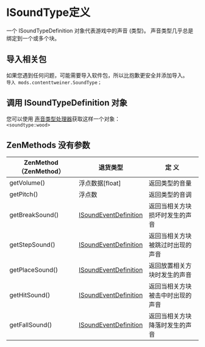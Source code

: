 # ISoundType定义

一个 ISoundTypeDefinition 对象代表游戏中的声音 (类型)。 声音类型几乎总是绑定到一个或多个块。

## 导入相关包

如果您遇到任何问题，可能需要导入软件包，所以比抱歉更安全并添加导入。  
`导入 mods.contenttweiner.SoundType；`

## 调用 ISoundTypeDefinition 对象

您可以使用 [声音类型处理器](/Mods/ContentTweaker/Vanilla/Brackets/Bracket_Sound_Type/)获取这样一个对象：  
`<soundtype:wood>`

## ZenMethods 没有参数

| ZenMethod（ZenMethod） | 退货类型                                                                                    | 定 义              |
| -------------------- | --------------------------------------------------------------------------------------- | ---------------- |
| getVolume()          | 浮点数据[float]                                                                             | 返回类型的音量          |
| getPitch()           | 浮点数                                                                                     | 返回类型的音调          |
| getBreakSound()      | [ISoundEventDefinition](/Mods/ContentTweaker/Vanilla/Types/Sound/ISoundTypeDefinition/) | 返回当相关方块损坏时发生的声音  |
| getStepSound()       | [ISoundEventDefinition](/Mods/ContentTweaker/Vanilla/Types/Sound/ISoundTypeDefinition/) | 返回当相关方块被跳过时出现的声音 |
| getPlaceSound()      | [ISoundEventDefinition](/Mods/ContentTweaker/Vanilla/Types/Sound/ISoundTypeDefinition/) | 返回放置相关方块时发生的声音   |
| getHitSound()        | [ISoundEventDefinition](/Mods/ContentTweaker/Vanilla/Types/Sound/ISoundTypeDefinition/) | 返回当相关方块被击中时出现的声音 |
| getFallSound()       | [ISoundEventDefinition](/Mods/ContentTweaker/Vanilla/Types/Sound/ISoundTypeDefinition/) | 返回当相关方块降落时发生的声音  |